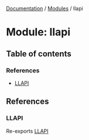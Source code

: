 [Documentation](../README.md) / [Modules](../modules.md) / llapi

# Module: llapi

## Table of contents

### References

- [LLAPI](llapi-1.md#llapi)

## References

### LLAPI

Re-exports [LLAPI](llapi.LLAPI.md)
